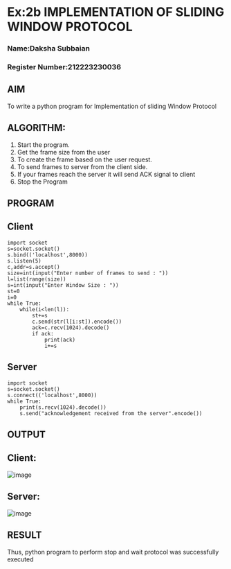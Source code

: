 # Ex:2b IMPLEMENTATION OF SLIDING WINDOW PROTOCOL
### Name:Daksha Subbaian
### Register Number:212223230036
## AIM
To write a python program for Implementation of sliding Window Protocol
## ALGORITHM:
1. Start the program.
2. Get the frame size from the user
3. To create the frame based on the user request.
4. To send frames to server from the client side.
5. If your frames reach the server it will send ACK signal to client
6. Stop the Program
## PROGRAM
## Client
```
import socket
s=socket.socket()
s.bind(('localhost',8000))
s.listen(5)
c,addr=s.accept()
size=int(input("Enter number of frames to send : "))
l=list(range(size))
s=int(input("Enter Window Size : "))
st=0
i=0
while True:
    while(i<len(l)):
        st+=s
        c.send(str(l[i:st]).encode())
        ack=c.recv(1024).decode()
        if ack:
            print(ack)
            i+=s
```
## Server
```
import socket
s=socket.socket()
s.connect(('localhost',8000))
while True:
    print(s.recv(1024).decode())
    s.send("acknowledgement received from the server".encode())
```
## OUTPUT
## Client:
![image](https://github.com/user-attachments/assets/19f0b47d-1b27-4be9-a99f-b40a13dc7866)

## Server:
![image](https://github.com/user-attachments/assets/0c894bb8-cd75-40e1-af19-637dba766458)

## RESULT
Thus, python program to perform stop and wait protocol was successfully executed

